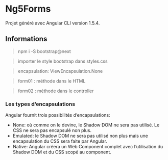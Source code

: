 # Ng5Forms

Projet généré avec Angular CLI version 1.5.4.

## Informations

> npm i -S bootstrap@next

> importer le style bootstrap dans styles.css

> encapsulation: ViewEncapsulation.None

> form01 : méthode dans le HTML

> form02 : méthode dans le controller

### Les types d’encapsulations

Angular fournit trois possibilités d’encapsulations:
- None: où comme on le devine, le Shadow DOM ne sera pas utilisé. Le CSS ne sera pas encapsulé non plus.
- Emulated: le Shadow DOM ne sera pas utilisé non plus mais une encapsulation du CSS sera faite par Angular.
- Native: Angular créera un Web Component complet avec l’utilisation du Shadow DOM et du CSS scopé au component.

